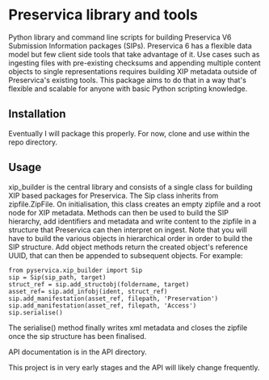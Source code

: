 # Preservica library and tools

Python library and command line scripts for building Preservica V6 Submission
Information packages (SIPs). Preservica 6 has a flexible data model but
few client side tools that take advantage of it. Use cases such as ingesting
files with pre-existing checksums and appending multiple content objects to
single representations requires building XIP metadata outside of Preservica's
existing tools. This package aims to do that in a way that's flexible and
scalable for anyone with basic Python scripting knowledge.

## Installation
Eventually I will package this properly. For now, clone and use within the repo
directory.

## Usage
xip_builder is the central library and consists of a single class for building XIP
based packages for Preservica. The Sip class inherits from
zipfile.ZipFile. On initialisation, this class creates an empty zipfile and a
root node for XIP metadata. Methods can then be used to build the SIP hierarchy,
add identifiers and metadata and write content to the zipfile in a structure
that Preservica can then interpret on ingest.
Note that you will have to build the various objects in hierarchical order in
order to build the SIP structure. Add object methods return the created object's
reference UUID, that can then be appended to subsequent objects. For example:

```
from pyservica.xip_builder import Sip
sip = Sip(sip_path, target)
struct_ref = sip.add_structobj(foldername, target)
asset_ref= sip.add_infobj(ident, struct_ref)
sip.add_manifestation(asset_ref, filepath, 'Preservation')
sip.add_manifestation(asset_ref, filepath, 'Access')
sip.serialise()
```

The serialise() method finally writes xml metadata and closes the zipfile
once the sip structure has been finalised.

API documentation is in the API directory.

This project is in very early stages and the API will likely change frequently.
